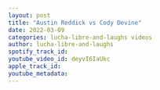 ```yaml
---
layout: post
title: "Austin Reddick vs Cody Devine"
date: 2022-03-09
categories: lucha-libre-and-laughs videos
author: lucha-libre-and-laughs
spotify_track_id: 
youtube_video_id: deyvI6IaUkc
apple_track_id: 
youtube_metadata: 
---
```


